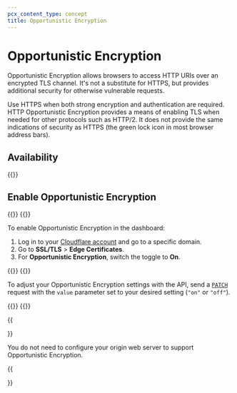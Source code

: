 ```yaml
---
pcx_content_type: concept
title: Opportunistic Encryption
---
```


# Opportunistic Encryption

Opportunistic Encryption allows browsers to access HTTP URIs over an encrypted TLS channel. It's not a substitute for HTTPS, but provides additional security for otherwise vulnerable requests.

Use HTTPS when both strong encryption and authentication are required. HTTP Opportunistic Encryption provides a means of enabling TLS when needed for other protocols such as HTTP/2. It does not provide the same indications of security as HTTPS (the green lock icon in most browser address bars).

## Availability

{{<feature-table id="ssl.opportunistic_encryption">}}

## Enable Opportunistic Encryption

{{<tabs labels="Dashboard | API">}}
{{<tab label="dashboard" no-code="true">}}

To enable Opportunistic Encryption in the dashboard:
 
1.  Log in to your [Cloudflare account](https://dash.cloudflare.com) and go to a specific domain.
2.  Go to **SSL/TLS** > **Edge Certificates**.
3.  For **Opportunistic Encryption**, switch the toggle to **On**.
 
{{</tab>}}
{{<tab label="api" no-code="true">}}
 
To adjust your Opportunistic Encryption settings with the API, send a [`PATCH`](https://developers.cloudflare.com/api/operations/zone-settings-change-opportunistic-encryption-setting) request with the `value` parameter set to your desired setting (`"on"` or `"off"`).
 
{{</tab>}}
{{</tabs>}}

{{<Aside type="note">}}

You do not need to configure your origin web server to support Opportunistic Encryption.

{{</Aside>}}

